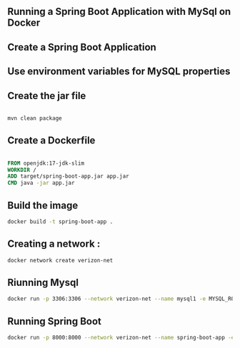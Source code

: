 ## Running a Spring Boot Application with MySql on Docker

## Create a Spring Boot Application

## Use environment variables for MySQL properties 

## Create the jar file

```bash

mvn clean package

```

## Create a Dockerfile

```Dockerfile

FROM openjdk:17-jdk-slim
WORKDIR /
ADD target/spring-boot-app.jar app.jar
CMD java -jar app.jar

```


## Build the image

```bash
docker build -t spring-boot-app .

```


## Creating a network :

```bash
docker network create verizon-net
```

## Riunning Mysql
```bash
docker run -p 3306:3306 --network verizon-net --name mysql1 -e MYSQL_ROOT_PASSWORD=password  -e MYSQL_DATABASE=verizon_db -d mysql

```

## Running Spring Boot

```bash
docker run -p 8000:8000 --network verizon-net --name spring-boot-app -e MYSQL_HOST=mysql1 -e MYSQL_PORT=3306 -e MYSQL_DATABASE=verizon_db -e MYSQL_USER=root -e MYSQL_PASSWORD=password -d spring-boot-app

```




